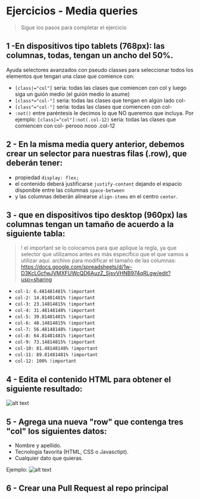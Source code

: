 # Ejercicios - Media queries

> Sigue los pasos para completar el ejercicio

## 1 -En dispositivos tipo tablets (768px): las columnas, todas, tengan un ancho del 50%.

Ayuda selectores avanzados con pseudo classes para seleccionar todos los elementos que tengan una clase que comience con:

- `[class|="col"]` seria: todas las clases que comiencen con col y luego siga un guión medio (el guión medio lo asume)
- `[class*="col-"]` seria: todas las clases que tengan en algún lado col-
- `[class^="col-"]` seria: todas las clases que comiencen con col-
- `:not()` entre paréntesis le decimos lo que NO queremos que incluya. Por ejemplo: `[class|="col"]:not(.col-12)` seria: todas las clases que comiencen con col- perooo nooo .col-12

## 2 - En la misma media query anterior, debemos crear un selector para nuestras filas (.row), que deberán tener:

- propiedad `display: flex;`
- el contenido deberá justificarse `justify-content` dejando el espacio disponible entre las columnas `space-between`
- y las columnas deberán alinearse `align-items` en el centro `center`.

## 3 - que en dispositivos tipo desktop (960px) las columnas tengan un tamaño de acuerdo a la siguiente tabla:

> ! el important se lo colocamos para que aplique la regla, ya que selector que utilizamos antes es más especifico que el que vamos a utilizar aquí.
> archivo para modificar el tamaño de las columnas: https://docs.google.com/spreadsheets/d/1w-D3KcLGcfwJVMXFUWcQD6AuzZ_SjsvVHNB974qRLgw/edit?usp=sharing

- `col-1: 6.481481481% !important`
- `col-2: 14.81481481% !important`
- `col-3: 23.14814815% !important`
- `col-4: 31.48148148% !important`
- `col-5: 39.81481481% !important`
- `col-6: 48.14814815% !important`
- `col-7: 56.48148148% !important`
- `col-8: 64.81481481% !important`
- `col-9: 73.14814815% !important`
- `col-10: 81.48148148% !important`
- `col-11: 89.81481481% !important`
- `col-12: 100% !important`

## 4 - Edita el contenido HTML para obtener el siguiente resultado:

![alt text](https://github.com/ivanenoriega/ejercicio-media-queries/blob/master/assets/1570045615475.png)

## 5 - Agrega una nueva "row" que contenga tres "col" los siguientes datos:

- Nombre y apellido.
- Tecnologia favorita (HTML, CSS o Javasctipt).
- Cualquier dato que quieras.

Ejemplo: ![alt text](https://github.com/ivanenoriega/ejercicio-media-queries/blob/master/assets/1570047825711.png)

## 6 - Crear una Pull Request al repo principal
